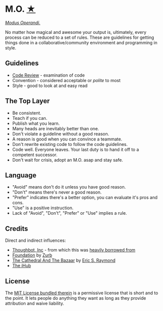 M.O. [★][6]
===========

[_Modus Operandi._][6]

No matter how magical and awesome your output is, ultimately, every process can
be reduced to a set of rules. These are guidelines for getting things done in a
collaborative/community environment and programming in style.

Guidelines
----------

* [Code Review][9] -  examination of code
* Convention - considered acceptable or _polite_ to most
* Style - good to look at and easy read


The Top Layer
-------------

* Be consistent.
* Teach if you can.
* Publish what you learn.
* Many heads are inevitably better than one.
* Don't violate a guideline without a good reason.
* A reason is good when you can convince a teammate.
* Don't rewrite existing code to follow the code guidelines.
* Code well. Everyone leaves. Your last duty is to hand it off to a competent successor.
* Don't wait for crisis, adopt an M.O. asap and stay safe.


Language
--------

* "Avoid" means don't do it unless you have good reason.
* "Don't" means there's never a good reason.
* "Prefer" indicates there's a better option, you can evaluate it's pros and cons.
* "Use" is a positive instruction.
* Lack of "Avoid", "Don't", "Prefer" or "Use" implies a rule.


Credits
-------

Direct and indirect influences:

* [Thoughbot, Inc][2] - from which this was [heavily borrowed from][3]
* [Foundation][4] by [Zurb][5]
* [The Cathedral And The Bazaar][7] by [Eric S. Raymond][8]
* [The iHub][10]


License
-------

The [MIT License bundled therein][1] is a permissive license that is short and
to the point. It lets people do anything they want as long as they provide
attribution and waive liability.


[1]: LICENSE
[2]: http://www.thoughtbot.com/
[3]: https://github.com/thoughtbot/guides
[4]: http://foundation.zurb.com/
[5]: http://www.zurb.com/
[6]: http://kingori.co/articles/2013/09/mo/
[7]: http://kingori.co/articles/2013/08/cathedral-and-bazaar/
[8]: http://www.catb.org/~esr/
[9]: code-review/README.md
[10]: http://ihub.co.ke/

